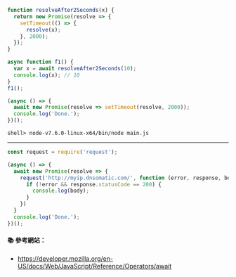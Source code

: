 
```js
function resolveAfter2Seconds(x) {
  return new Promise(resolve => {
    setTimeout(() => {
      resolve(x);
    }, 2000);
  });
}

async function f1() {
  var x = await resolveAfter2Seconds(10);
  console.log(x); // 10
}
f1();
```

```js
(async () => {
  await new Promise(resolve => setTimeout(resolve, 2000));
  console.log('Done.');   
})();
```

```console
shell> node-v7.6.0-linux-x64/bin/node main.js
```

---

```js
const request = require('request');

(async () => {
  await new Promise(resolve => {
    request('http://myip.dnsomatic.com/', function (error, response, body) {
      if (!error && response.statusCode == 200) {
        console.log(body);
      }
    })
  }
  console.log('Done.');   
})();
```


#### :books: 參考網站：
- https://developer.mozilla.org/en-US/docs/Web/JavaScript/Reference/Operators/await
